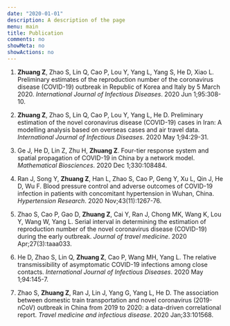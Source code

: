 ```yaml
---
date: "2020-01-01"
description: A description of the page
menu: main
title: Publication
comments: no
showMeta: no
showActions: no
---
```


1. **Zhuang Z**, Zhao S, Lin Q, Cao P, Lou Y, Yang L, Yang S, He D, Xiao L. Preliminary estimates of the reproduction number of the coronavirus disease (COVID-19) outbreak in Republic of Korea and Italy by 5 March 2020. *International Journal of Infectious Diseases*. 2020 Jun 1;95:308-10.

2. **Zhuang Z**, Zhao S, Lin Q, Cao P, Lou Y, Yang L, He D. Preliminary estimation of the novel coronavirus disease (COVID-19) cases in Iran: A modelling analysis based on overseas cases and air travel data. *International Journal of Infectious Diseases*. 2020 May 1;94:29-31.

3. Ge J, He D, Lin Z, Zhu H, **Zhuang Z**. Four-tier response system and spatial propagation of COVID-19 in China by a network model. *Mathematical Biosciences*. 2020 Dec 1;330:108484.

4. Ran J, Song Y, **Zhuang Z**, Han L, Zhao S, Cao P, Geng Y, Xu L, Qin J, He D, Wu F. Blood pressure control and adverse outcomes of COVID-19 infection in patients with concomitant hypertension in Wuhan, China. *Hypertension Research*. 2020 Nov;43(11):1267-76.

5. Zhao S, Cao P, Gao D, **Zhuang Z**, Cai Y, Ran J, Chong MK, Wang K, Lou Y, Wang W, Yang L. Serial interval in determining the estimation of reproduction number of the novel coronavirus disease (COVID-19) during the early outbreak. *Journal of travel medicine*. 2020 Apr;27(3):taaa033.

6. He D, Zhao S, Lin Q, **Zhuang Z**, Cao P, Wang MH, Yang L. The relative transmissibility of asymptomatic COVID-19 infections among close contacts. *International Journal of Infectious Diseases*. 2020 May 1;94:145-7.

7. Zhao S, **Zhuang Z**, Ran J, Lin J, Yang G, Yang L, He D. The association between domestic train transportation and novel coronavirus (2019-nCoV) outbreak in China from 2019 to 2020: a data-driven correlational report. *Travel medicine and infectious disease*. 2020 Jan;33:101568.
